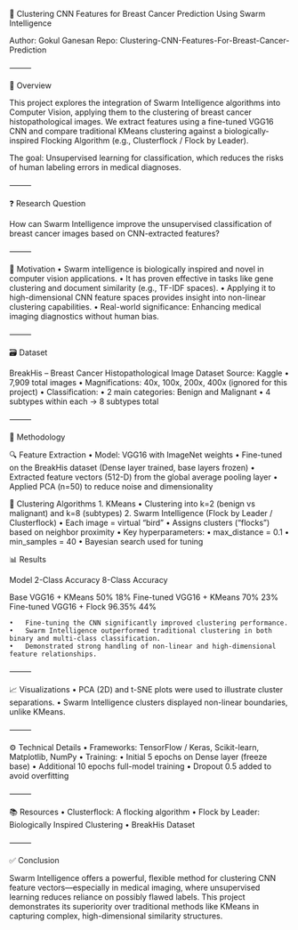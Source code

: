 🧠 Clustering CNN Features for Breast Cancer Prediction Using Swarm Intelligence

Author: Gokul Ganesan
Repo: Clustering-CNN-Features-For-Breast-Cancer-Prediction

⸻

📌 Overview

This project explores the integration of Swarm Intelligence algorithms into Computer Vision, applying them to the clustering of breast cancer histopathological images. We extract features using a fine-tuned VGG16 CNN and compare traditional KMeans clustering against a biologically-inspired Flocking Algorithm (e.g., Clusterflock / Flock by Leader).

The goal: Unsupervised learning for classification, which reduces the risks of human labeling errors in medical diagnoses.

⸻

❓ Research Question

How can Swarm Intelligence improve the unsupervised classification of breast cancer images based on CNN-extracted features?

⸻

🚀 Motivation
	•	Swarm intelligence is biologically inspired and novel in computer vision applications.
	•	It has proven effective in tasks like gene clustering and document similarity (e.g., TF-IDF spaces).
	•	Applying it to high-dimensional CNN feature spaces provides insight into non-linear clustering capabilities.
	•	Real-world significance: Enhancing medical imaging diagnostics without human bias.

⸻

🗃️ Dataset

BreakHis – Breast Cancer Histopathological Image Dataset
Source: Kaggle
	•	7,909 total images
	•	Magnifications: 40x, 100x, 200x, 400x (ignored for this project)
	•	Classification:
	•	2 main categories: Benign and Malignant
	•	4 subtypes within each → 8 subtypes total

⸻

🧠 Methodology

🔍 Feature Extraction
	•	Model: VGG16 with ImageNet weights
	•	Fine-tuned on the BreakHis dataset (Dense layer trained, base layers frozen)
	•	Extracted feature vectors (512-D) from the global average pooling layer
	•	Applied PCA (n=50) to reduce noise and dimensionality

🔗 Clustering Algorithms
	1.	KMeans
	•	Clustering into k=2 (benign vs malignant) and k=8 (subtypes)
	2.	Swarm Intelligence (Flock by Leader / Clusterflock)
	•	Each image = virtual “bird”
	•	Assigns clusters (“flocks”) based on neighbor proximity
	•	Key hyperparameters:
	•	max_distance = 0.1
	•	min_samples = 40
	•	Bayesian search used for tuning


📊 Results

Model                              2-Class Accuracy                          8-Class Accuracy

Base VGG16 + KMeans                50%                                       18%
Fine-tuned VGG16 + KMeans          70%                                       23%
Fine-tuned VGG16 + Flock           96.35%                                    44%


	•	Fine-tuning the CNN significantly improved clustering performance.
	•	Swarm Intelligence outperformed traditional clustering in both binary and multi-class classification.
	•	Demonstrated strong handling of non-linear and high-dimensional feature relationships.

⸻

📈 Visualizations
	•	PCA (2D) and t-SNE plots were used to illustrate cluster separations.
	•	Swarm Intelligence clusters displayed non-linear boundaries, unlike KMeans.

⸻

⚙️ Technical Details
	•	Frameworks: TensorFlow / Keras, Scikit-learn, Matplotlib, NumPy
	•	Training:
	•	Initial 5 epochs on Dense layer (freeze base)
	•	Additional 10 epochs full-model training
	•	Dropout 0.5 added to avoid overfitting

⸻

📚 Resources
	•	Clusterflock: A flocking algorithm
	•	Flock by Leader: Biologically Inspired Clustering
	•	BreakHis Dataset

⸻

✅ Conclusion

Swarm Intelligence offers a powerful, flexible method for clustering CNN feature vectors—especially in medical imaging, where unsupervised learning reduces reliance on possibly flawed labels. This project demonstrates its superiority over traditional methods like KMeans in capturing complex, high-dimensional similarity structures.
